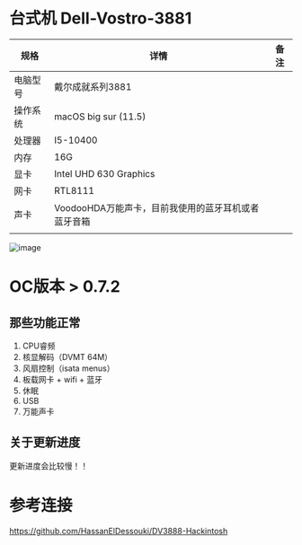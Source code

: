 # 台式机 Dell-Vostro-3881


| 规格     | 详情                   | 备注                                              |
| -------- | ---------------------- | ------------------------------------------------- |
| 电脑型号 | 戴尔成就系列3881       |                                                   |
| 操作系统 | macOS big sur  (11.5)        |                                                   |
| 处理器   | I5-10400               |                |
| 内存     | 16G                    |                                                   |
| 显卡     | Intel UHD 630 Graphics | |
| 网卡     | RTL8111                |                                                   |
| 声卡     | VoodooHDA万能声卡，目前我使用的蓝牙耳机或者蓝牙音箱               |                                                   |
|          |                        |                                                   |

![image](https://user-images.githubusercontent.com/18027182/126869997-6000d520-f05d-4f57-92a8-5d8a8bc32b46.png)



# OC版本 > 0.7.2

## 那些功能正常

1. CPU睿频
2. 核显解码（DVMT 64M）
3. 风扇控制（isata menus）
4. 板载网卡 + wifi + 蓝牙
5. 休眠
6. USB
7. 万能声卡

## 关于更新进度

  更新进度会比较慢！！


# 参考连接

https://github.com/HassanElDessouki/DV3888-Hackintosh

